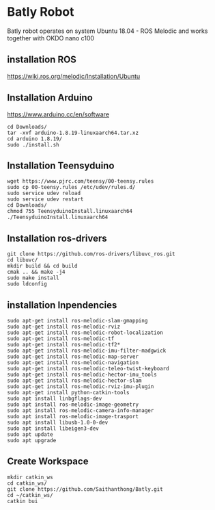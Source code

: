 # Batly Robot
Batly robot operates on system Ubuntu 18.04 - ROS Melodic and works together with OKDO nano c100 


## installation ROS
https://wiki.ros.org/melodic/Installation/Ubuntu


## Installation Arduino
https://www.arduino.cc/en/software

```
cd Downloads/
tar -xvf arduino-1.8.19-linuxaarch64.tar.xz
cd arduino 1.8.19/
sudo ./install.sh
```

## Installation Teensyduino
```
wget https://www.pjrc.com/teensy/00-teensy.rules
sudo cp 00-teensy.rules /etc/udev/rules.d/
sudo service udev reload
sudo service udev restart
cd Downloads/
chmod 755 TeensyduinoInstall.linuxaarch64
./TeensyduinoInstall.linuxaarch64
```

## Installation ros-drivers
```
git clone https://github.com/ros-drivers/libuvc_ros.git
cd libuvc/
mkdir build && cd build
cmak .. && make -j4
sudo make install
sudo ldconfig
```


## installation Inpendencies
```
sudo apt-get install ros-melodic-slam-gmapping 
sudo apt-get install ros-melodic-rviz
sudo apt-get install ros-melodic-robot-localization
sudo apt-get install ros-melodic-tf
sudo apt-get install ros-melodic-tf2*
sudo apt-get install ros-melodic-imu-filter-madgwick
sudo apt-get install ros-melodic-map-server
sudo apt-get install ros-melodic-navigation
sudo apt-get install ros-melodic-teleo-twist-keyboard
sudo apt-get install ros-melodic-hector-imu_tools
sudo apt-get install ros-melodic-hector-slam
sudo apt-get install ros-melodic-rviz-imu-plugin
sudo apt-get install python-catkin-tools
sudo apt install linbgflags-dev
sudo apt install ros-melodic-image-geometry
sudo apt install ros-melodic-camera-info-manager
sudo apt install ros-melodic-image-trasport 
sudo apt install libusb-1.0-0-dev
sudo apt install libeigen3-dev
sudo apt update
sudo apt upgrade
```

## Create Workspace
```
mkdir catkin_ws
cd catkin_ws/
git clone https://github.com/Saithanthong/Batly.git
cd ~/catkin_ws/
catkin bui
